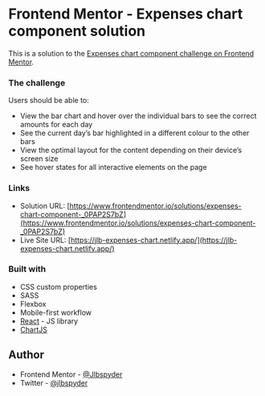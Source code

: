 # Frontend Mentor - Expenses chart component solution

This is a solution to the [Expenses chart component challenge on Frontend Mentor](https://www.frontendmentor.io/challenges/expenses-chart-component-e7yJBUdjwt). 


### The challenge

Users should be able to:

- View the bar chart and hover over the individual bars to see the correct amounts for each day
- See the current day’s bar highlighted in a different colour to the other bars
- View the optimal layout for the content depending on their device’s screen size
- See hover states for all interactive elements on the page


### Links

- Solution URL: [https://www.frontendmentor.io/solutions/expenses-chart-component-_0PAP2S7bZ](https://www.frontendmentor.io/solutions/expenses-chart-component-_0PAP2S7bZ)
- Live Site URL: [https://jlb-expenses-chart.netlify.app/](https://jlb-expenses-chart.netlify.app/)

### Built with

- CSS custom properties
- SASS
- Flexbox
- Mobile-first workflow
- [React](https://reactjs.org/) - JS library
- [ChartJS](https://www.chartjs.org/docs/latest/)


## Author

- Frontend Mentor - [@Jlbspyder](https://www.frontendmentor.io/profile/Jlbspyder)
- Twitter - [@jlbspyder](https://www.twitter.com/jlbspyder)




